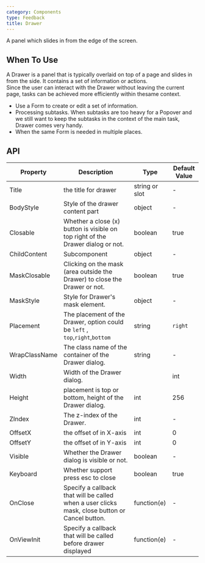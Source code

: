 ```yaml
---
category: Components
type: Feedback
title: Drawer
---
```


A panel which slides in from the edge of the screen.

## When To Use

A Drawer is a panel that is typically overlaid on top of a page and slides in from the side. 
It contains a set of information or actions.  
Since the user can interact with the Drawer without leaving the current page,
 tasks can be achieved more efficiently within thesame context.

- Use a Form to create or edit a set of information.
- Processing subtasks. When subtasks are too heavy for a Popover and we still want to keep the subtasks in the context of the main task, 
Drawer comes very handy.
- When the same Form is needed in multiple places.

## API

| Property | Description | Type | Default Value |
| --- | --- | --- | --- |
| Title            | the title for drawer         | string or slot | -         |
| BodyStyle | Style of the drawer content part                               | object        | -         |
| Closable            | Whether a close (x) button is visible on top right of the Drawer dialog or not.           | boolean | true         |
| ChildContent | Subcomponent                                 | object        | -         |
| MaskClosable              | Clicking on the mask (area outside the Drawer) to close the Drawer or not.         | boolean        | true        |
| MaskStyle | Style for Drawer's mask element.                               | object        | -         |
| Placement | The placement of the Drawer, option could be `left` , `top`,`right`,`bottom`        | string  | `right`         |
| WrapClassName | The class name of the container of the Drawer dialog.                               | string        | -         |
| Width | 	Width of the Drawer dialog.                               | |int        | 256         |
| Height | placement is top or bottom, height of the Drawer dialog.                               | int        | 256        |
| ZIndex | 	The z-index of the Drawer.                              | int        | -         |
| OffsetX | the offset of in X-axis                                 | int        | 0         |
| OffsetY |  the offset of in Y-axis                                | int        | 0         |
| Visible | Whether the Drawer dialog is visible or not.                               | boolean        | -         |
| Keyboard | Whether support press esc to close                          | boolean        | true         |
| OnClose        | 	Specify a callback that will be called when a user clicks mask, close button or Cancel button.                                   | function(e)     | -         |
| OnViewInit             | Specify a callback that will be called before drawer displayed | function(e)        | - |